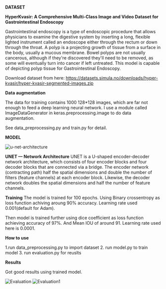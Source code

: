 

**DATASET**

**HyperKvasir: A Comprehensive Multi-Class Image and Video Dataset for Gastrointestinal Endoscopy**

Gastrointestinal endoscopy is a type of endoscopic procedure that allows physicians to examine the digestive system by inserting a long, flexible lighted instrument called an endoscope either through the rectum or down through the throat.
A polyp is a projecting growth of tissue from a surface in the body, usually a mucous membrane. Bowel polyps are not usually cancerous, although if they're discovered they'll need to be removed, as some will eventually turn into cancer if left untreated.
This model is capable of depicting polyp tissue for Gastrointestinal Endoscopy. 

Download dataset from here: https://datasets.simula.no/downloads/hyper-kvasir/hyper-kvasir-segmented-images.zip

**Data augmentation**

The data for training contains 1000 128*128 images, which are far not enough to feed a deep learning neural network. I use a module called ImageDataGenerator in keras.preprocessing.image to do data augmentation.

See data_preprocessing.py and train.py for detail.

**MODEL**

![u-net-architecture](https://github.com/GabruAru/Medical-Image-Segmentation/assets/84130891/067ca172-27d6-449b-9ed9-97dd0faee096)


**UNET — Network Architecture**
UNET is a U-shaped encoder-decoder network architecture, which consists of four encoder blocks and four decoder blocks that are connected via a bridge. The encoder network (contracting path) half the spatial dimensions and double the number of filters (feature channels) at each encoder block. Likewise, the decoder network doubles the spatial dimensions and half the number of feature channels.


**Training**
The model is trained for 100 epochs. Using Binary crossentropy as loss function achiving aroung 90% accuracy. Learning rate used 0.001(default for Adam).

Then model is trained further using dice coefficient as loss function achieving accuracy of 97%. And Mean IOU of around 91. Learning rate used here is 0.0001.


**How to use**

1.run data_preprocessing.py to import dataset
2. run model.py to train model 
3. run evaluation.py for reuslts


**Results**

Got good results using trained model.

![Evaluation](https://github.com/GabruAru/Medical-Image-Segmentation/assets/84130891/79ba60c4-641d-462f-b115-fd44ea082104)
![Evaluation1](https://github.com/GabruAru/Medical-Image-Segmentation/assets/84130891/ffe6bf09-819b-4e47-aa5f-06e5503ffc71)

